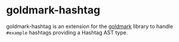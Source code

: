 # goldmark-hashtag

goldmark-hashtag is an extension for the [goldmark][goldmark] library to handle
`#example` hashtags providing a Hashtag AST type.

[goldmark]: http://github.com/yuin/goldmark
